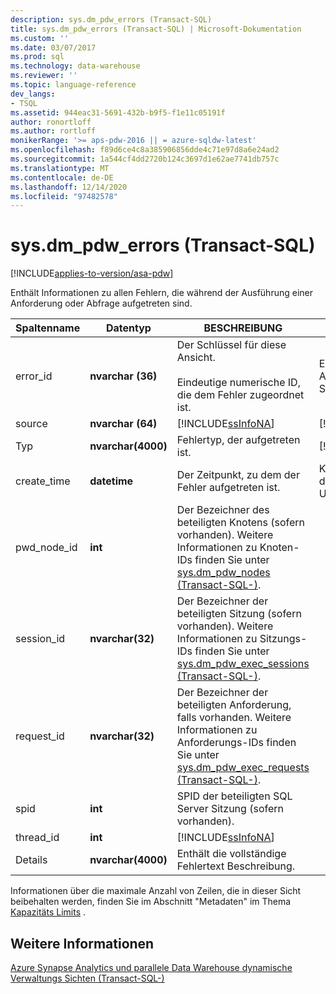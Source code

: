 ```yaml
---
description: sys.dm_pdw_errors (Transact-SQL)
title: sys.dm_pdw_errors (Transact-SQL) | Microsoft-Dokumentation
ms.custom: ''
ms.date: 03/07/2017
ms.prod: sql
ms.technology: data-warehouse
ms.reviewer: ''
ms.topic: language-reference
dev_langs:
- TSQL
ms.assetid: 944eac31-5691-432b-b9f5-f1e11c05191f
author: ronortloff
ms.author: rortloff
monikerRange: '>= aps-pdw-2016 || = azure-sqldw-latest'
ms.openlocfilehash: f89d6ce4c8a385906856dde4c71e97d8a6e24ad2
ms.sourcegitcommit: 1a544cf4dd2720b124c3697d1e62ae7741db757c
ms.translationtype: MT
ms.contentlocale: de-DE
ms.lasthandoff: 12/14/2020
ms.locfileid: "97482578"
---
```

# <a name="sysdm_pdw_errors-transact-sql"></a>sys.dm_pdw_errors (Transact-SQL)
[!INCLUDE[applies-to-version/asa-pdw](../../includes/applies-to-version/asa-pdw.md)]

  Enthält Informationen zu allen Fehlern, die während der Ausführung einer Anforderung oder Abfrage aufgetreten sind.  
  
|Spaltenname|Datentyp|BESCHREIBUNG|Range|  
|-----------------|---------------|-----------------|-----------|  
|error_id|**nvarchar (36)**|Der Schlüssel für diese Ansicht.<br /><br /> Eindeutige numerische ID, die dem Fehler zugeordnet ist.|Eindeutig für alle Abfrage Fehler im System.|  
|source|**nvarchar (64)**|[!INCLUDE[ssInfoNA](../../includes/ssinfona-md.md)]|[!INCLUDE[ssInfoNA](../../includes/ssinfona-md.md)]|  
|Typ|**nvarchar(4000)**|Fehlertyp, der aufgetreten ist.|[!INCLUDE[ssInfoNA](../../includes/ssinfona-md.md)]|  
|create_time|**datetime**|Der Zeitpunkt, zu dem der Fehler aufgetreten ist.|Kleiner oder gleich der aktuellen Uhrzeit.|  
|pwd_node_id|**int**|Der Bezeichner des beteiligten Knotens (sofern vorhanden). Weitere Informationen zu Knoten-IDs finden Sie unter [sys.dm_pdw_nodes &#40;Transact-SQL-&#41;](../../relational-databases/system-dynamic-management-views/sys-dm-pdw-nodes-transact-sql.md).||  
|session_id|**nvarchar(32)**|Der Bezeichner der beteiligten Sitzung (sofern vorhanden). Weitere Informationen zu Sitzungs-IDs finden Sie unter  [sys.dm_pdw_exec_sessions &#40;Transact-SQL-&#41;](../../relational-databases/system-dynamic-management-views/sys-dm-pdw-exec-sessions-transact-sql.md).||  
|request_id|**nvarchar(32)**|Der Bezeichner der beteiligten Anforderung, falls vorhanden. Weitere Informationen zu Anforderungs-IDs finden Sie unter [sys.dm_pdw_exec_requests &#40;Transact-SQL-&#41;](../../relational-databases/system-dynamic-management-views/sys-dm-pdw-exec-requests-transact-sql.md).||  
|spid|**int**|SPID der beteiligten SQL Server Sitzung (sofern vorhanden).||  
|thread_id|**int**|[!INCLUDE[ssInfoNA](../../includes/ssinfona-md.md)]||  
|Details|**nvarchar(4000)**|Enthält die vollständige Fehlertext Beschreibung.||  
  
 Informationen über die maximale Anzahl von Zeilen, die in dieser Sicht beibehalten werden, finden Sie im Abschnitt "Metadaten" im Thema [Kapazitäts Limits](/azure/sql-data-warehouse/sql-data-warehouse-service-capacity-limits#metadata) .  
  
## <a name="see-also"></a>Weitere Informationen  
 [Azure Synapse Analytics und parallele Data Warehouse dynamische Verwaltungs Sichten &#40;Transact-SQL-&#41;](../../relational-databases/system-dynamic-management-views/sql-and-parallel-data-warehouse-dynamic-management-views.md)  
  
  
